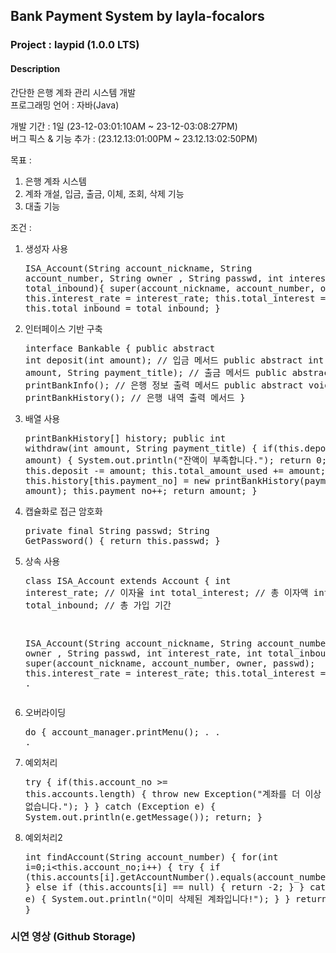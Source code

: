 ## Bank Payment System by layla-focalors
### Project : laypid (1.0.0 LTS)

#### Description
간단한 은행 계좌 관리 시스템 개발  
프로그래밍 언어 : 자바(Java)  

개발 기간 : 1일 (23-12-03:01:10AM ~ 23-12-03:08:27PM)  
   버그 픽스 & 기능 추가 : (23.12.13:01:00PM ~ 23.12.13:02:50PM)

목표 :
1. 은행 계좌 시스템
2. 계좌 개설, 입금, 출금, 이체, 조회, 삭제 기능
3. 대출 기능

조건 :
1. 생성자 사용 <pre>ISA_Account(String account_nickname, String account_number, String owner
   , String passwd, int interest_rate, int total_inbound){
   super(account_nickname, account_number, owner, passwd);
   this.interest_rate = interest_rate;
   this.total_interest = 0;
   this.total_inbound = total_inbound;
   }</pre>
2. 인터페이스 기반 구축 <pre>interface Bankable {
   public abstract int deposit(int amount); // 입금 메서드
   public abstract int withdraw(int amount, String payment_title); // 출금 메서드
   public abstract void printBankInfo(); // 은행 정보 출력 메서드
   public abstract void printBankHistory(); // 은행 내역 출력 메서드
   }</pre>
3. 배열 사용 <pre>printBankHistory[] history; public int withdraw(int amount, String payment_title) {
   if(this.deposit < amount) {
   System.out.println("잔액이 부족합니다.");
   return 0;
   }
   this.deposit -= amount;
   this.total_amount_used += amount;
   this.history[this.payment_no] = new printBankHistory(payment_title, amount);
   this.payment_no++;
   return amount;
   }</pre>
4. 캡슐화로 접근 암호화 <pre>private final String passwd; String GetPassword() { return this.passwd; }</pre>
5. 상속 사용 <pre>class ISA_Account extends Account {
   int interest_rate; // 이자율
   int total_interest; // 총 이자액
   int total_inbound; // 총 가입 기간

   ISA_Account(String account_nickname, String account_number, String owner
   , String passwd, int interest_rate, int total_inbound){
   super(account_nickname, account_number, owner, passwd);
   this.interest_rate = interest_rate;
   this.total_interest = 0; . . .</pre>
6. 오버라이딩 <pre>do {
   account_manager.printMenu(); . . .</pre>
7. 예외처리 <pre>try {
   if(this.account_no >= this.accounts.length) {
   throw new Exception("계좌를 더 이상 생성할 수 없습니다.");
   }
   } catch (Exception e) {
   System.out.println(e.getMessage());
   return;
   }</pre>
8. 예외처리2 <pre>int findAccount(String account_number) {
   for(int i=0;i<this.account_no;i++) {
   try {
   if (this.accounts[i].getAccountNumber().equals(account_number)) {
   return i;
   } else if (this.accounts[i] == null) {
   return -2;
   }
   } catch (Exception e) {
   System.out.println("이미 삭제된 계좌입니다!");
   }
   }
   return -1;
   }</pre>

### 시연 영상 (Github Storage)
